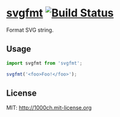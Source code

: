 # [svgfmt](https://1000ch.github.io/svgfmt/) [![Build Status](https://travis-ci.org/1000ch/svgfmt.svg?branch=master)](https://travis-ci.org/1000ch/svgfmt)

Format SVG string.

## Usage

```javascript
import svgfmt from 'svgfmt';

svgfmt('<foo>Foo!</foo>');
```

## License

MIT: http://1000ch.mit-license.org
